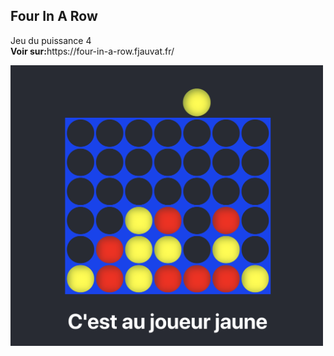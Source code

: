 ## Four In A Row

<p>
Jeu du puissance 4<br/>
<b>Voir sur:</b>https://four-in-a-row.fjauvat.fr/
</p>
<img src="./public/img/four-in-a-row.png" width="500"/>
